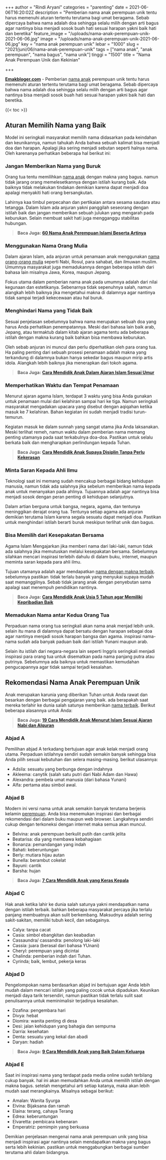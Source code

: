 +++
author = "Rindi Aryani"
categories = "parenting"
date = 2021-06-06T16:20:02Z
description = "Pemberian nama anak perempuan unik tentu harus memenuhi aturan tertentu terutama bagi umat beragama. Sebab dipercaya bahwa nama adalah doa sehingga selalu milih dengan arti bagus agar nantinya bisa menjadi sosok buah hati sesuai harapan yakni baik hati dan beretika"
feature_image = "/uploads/nama-anak-perempuan-unik-2021-06-06.jpg"
image = "/uploads/nama-anak-perempuan-unik-2021-06-06.jpg"
key = "nama anak perempuan unik"
lebar = "1000"
slug = "2021/juni/06/nama-anak-perempuan-unik"
tags = ["nama anak", "anak perempuan", "nama bagus", "nama unik"]
tinggi = "1500"
title = "Nama Anak Perempuan Unik dan Kekinian"

+++

[**Emakbloger.com**](/) - Pemberian [nama anak](/tags/nama-anak) perempuan unik tentu harus memenuhi aturan tertentu terutama bagi umat beragama. Sebab dipercaya bahwa nama adalah doa sehingga selalu milih dengan arti bagus agar nantinya bisa menjadi sosok buah hati sesuai harapan yakni baik hati dan beretika.

{{< toc >}}

## Aturan Memilih Nama yang Baik

Model ini seringkali masyarakat memilih nama didasarkan pada keindahan dan keunikannya, namun tahukah Anda bahwa sebuah kalimat bisa menjadi doa dan harapan. Apalagi jika sering menjadi sebutan seperti halnya nama. Oleh karenanya perhatikan beberapa hal berikut ini:

### Jangan Memberikan Nama yang Buruk

Orang tua tentu memilihkan [nama anak](/tags/nama-anak) dengan makna yang bagus. namun tidak jarang orang memelesetkannya dengan istilah kurang baik. Ada baiknya tidak melakukan tindakan demikian karena dapat menjadi doa apalagi menyakiti hati orang bersangkutan.

Lahirnya kaa timbul perpecahan dan pertikaian antara sesama saudara atau tetangga. Dalam Islam ada anjuran yakni panggilah seseorang dengan istilah baik dan jangan memberikan sebuah julukan yang mengarah pada keburukan. Selain membuat sakit hati juga mengganggu stabilitas hubungan.

> **Baca Juga:** [**60 Nama Anak Perempuan Islami Beserta Artinya**](https://www.emakbloger.com/nama-anak-islami/)

### Menggunakan Nama Orang Mulia

Dalam ajaran Islam, ada anjuran untuk penamaan anak menggunakan [nama orang-orang mulia](/tags/nama-bagus) seperti Nabi, Rosul, para sahabat, dan ilmuwan muslim. Umumnya masyarakat juga memadukannya dengan beberapa istilah dari bahasa lain misalnya Jawa, Korea, maupun Jepang.

Fokus utama dalam pemberian nama anak pada umumnya adalah dari nilai kegunaan dan estetikanya. Sebenarnya tidak sepenuhnya salah, namun alangkah lebih baiknya jika mengetahui makna di dalamnya agar nantinya tidak sampai terjadi kekecewaan atau hal buruk.

### Menghindari Nama yang Tidak Baik

Sesuai penjelasan sebelumnya bahwa nama merupakan sebuah doa yang harus Anda perhatikan penempatannya. Meski dari bahasa lain baik arab, Jepang, atau termaktub dalam kitab ajaran agama tentu ada beberapa istilah dengan makna kurang baik bahkan bisa membawa keburukan.

Oleh sebab anjuran ini muncul dan perlu diperhatikan oleh para orang tua. Ha paling penting dari sebuah prosesi penamaan adalah makna yang terkandung di dalamnya bukan hanya sekedar bagus maupun mirip artis idola. Alangkah lebih baiknya jika menerapkan dari tokoh agama.

> **Baca Juga:** [**Cara Mendidik Anak Dalam Ajaran Islam Sesuai Umur**](https://www.emakbloger.com/2021/april/25/cara-mendidik-anak-dalam-islam-sesuai-umur/)

### Memperhatikan Waktu dan Tempat Penamaan

Menurut ajaran agama Islam, terdapat 3 waktu yang bisa Anda gunakan untuk penamaan mulai dari kelahiran sampai hari ke tiga. Namun seringkali masyarakat mengadakan upacara yang disebut dengan aqiqahan ketika masuk ke 7 kelahiran. Bahan kegiatan ini sudah menjadi tradisi turun-temurun.

Kegiatan masuk ke dalam sunnah yang sangat utama jika Anda laksanakan. Meski terlihat remeh, namun waktu dalam pemberian nama memang penting utamanya pada saat terkabulnya doa-doa. Pastikan untuk selalu berkata baik dan mengharapkan perlindungan kepada Tuhan.

> **Baca Juga:** [**Cara Mendidik Anak Supaya Disiplin Tanpa Perlu Kekerasan**](https://www.emakbloger.com/2021/april/24/cara-mendidik-anak-supaya-disiplin/)

### Minta Saran Kepada Ahli Ilmu

Teknologi saat ini memang sudah mencakup berbagai bidang kehidupan manusia, namun tidak ada salahnya jika sebelum memberikan nama kepada anak untuk menanyakan pada ahlinya. Tujuannya adalah agar nantinya bisa menjadi sosok dengan peran penting di kehidupan selanjutnya.

Dalam artian berguna untuk bangsa, negara, agama, dan tentunya meninggikan derajat orang tua. Tentunya setiap agama ada anjuran demikian terutama Islam karena segala sesuatu dapat menjadi doa. Pastikan untuk menghindari istilah berarti buruk meskipun terlihat unik dan bagus.

### Bisa Memilih dari Kesepakatan Bersama

Agama Islam Mengajarkan jika memberi nama dari laki-laki, namun tidak ada salahnya jika memutuskan melalui kesepakatan bersama. Sebelumnya silahkan mencari inspirasi terlebih dahulu di dalam buku, internet, maupun meminta saran kepada para ahli ilmu.

Tujuan utamanya adalah agar mendapatkan [nama dengan makna terbaik](/tags/nama-bagus). sebelumnya pastikan  tidak terlalu banyak yang menyukai supaya mudah saat memanggilnya. Sebab tidak jarang anak dengan penyebutan sama apalagi saat menempuh pendidikan nantinya.

> **Baca Juga:** [**Cara Mendidik Anak Usia 5 Tahun agar Memiliki Kepribadian Baik**](https://www.emakbloger.com/2021/april/20/cara-mendidik-anak-5-tahun/)

### Memadukan Nama antar Kedua Orang Tua

Perpaduan nama orang tua seringkali akan nama anak menjad lebih unik. selain itu mana di dalamnya dapat bersatu dengan harapan sebagai doa agar nantinya menjadi sosok harapan bangsa dan agama. inspirasi nama-nama sudah ada banyak paduan baik dari istilah Yunani maupun arab.

Selain itu istilah dari negara-negara lain seperti Inggris seringkali menjadi inspirasi para orang tua untuk disematkan pada nama panjang putra atau putrinya. Sebelumnya ada baiknya untuk memastikan kemudahan pengucapannya agar tidak sampai terjadi kesalahan.

## Rekomendasi Nama Anak Perempuan Unik

Anak merupakan karunia yang diberikan Tuhan untuk Anda rawat dan besarkan dengan berbagai pengajaran yang baik. ada berapakah saat mereka terlahir ke dunia salah satunya memberikan [nama terbaik](/tags/nama-unik). Berikut beberapa alasannya untuk Anda:

> **Baca Juga:** [**19 Cara Mendidik Anak Menurut Islam Sesuai Ajaran Nabi dan Alquran**](https://www.emakbloger.com/2021/april/18/cara-mendidik-anak-menurut-islam/)

### Abjad A

Pemilihan abjad A terkadang bertujuan agar anak kelak menjadi orang utama. Perpaduan istilahnya sendiri sudah semakin banyak sehingga bisa Anda pilih sesuai kebutuhan dan selera masing-masing. berikut ulasannya:

- Adsila: sesuatu yang berbunga dengan indahnya
- Akleema: canytik (salah satu putri dari Nabi Adam dan Hawa)
- Alexandra: pembela umat manusia (dari bahasa Yunani)
- Alfa: pertama atau simbol awal.

### Abjad B

Modern ini versi nama untuk anak semakin banyak terutama berjenis kelamin [perempuan](/tags/anak-perempuan). Anda bisa menemukan inspirasi dan berbagai rekomendasi dari dalam buku maupun web browser. Langkahnya sendiri cukup dengan terkoneksi dengan internet maka semua akan muncul.

- Belvina: anak perempuan berkulit putih dan cantik jelita
- Beatarisa: dia yang membawa kebahagiaan
- Bonanza: pemandangan yang indah
- Bahati: keberuntungan
- Berly: mutiara hijau autan
- Bunella: berambut cokelat
- Bayuni: cantik
- Barsha: hujan

> **Baca Juga:** [**7 Cara Mendidik Anak yang Keras Kepala**](https://www.emakbloger.com/2021/april/14/cara-mendidik-anak-keras-kepala/)

### Abjad C

Hak anak ketika lahir ke dunia salah satunya yakni mendapatkan nama dengan istilah terbaik. bahkan beberapa masyarakat percaya jika terlalu panjang membuatnya akan sulit berkembang. Maksudnya adalah sering sakit-sakitan, memiliki tubuh kecil, dan sebagainya.

- Calya: tanpa cacat
- Casia: simbol ebangkitan dan keabadian
- Cassaundra/ cassandra: penolong laki-laki
- Cassia: juara (berasal dari bahasa YUnani)
- Cheryl: perempuan yang dicintai
- Chalinda: pemberian indah dari Tuhan.
- Cyrinda; baik, lembut, pekerja keras

### Abjad D

Pengelompokan nama berdasarkan abjad ini bertujuan agar Anda lebih mudah dalam mencari istilah yang paling cocok untuk dipadukan. Keunikan menjadi daya tarik tersendiri, namun pastikan tidak terlalu sulit saat penulisannya untuk meminimalisir terjadinya kesalahan.

- Dzafina: pengembara hari
- Divya: hebat
- Diomira: wanita penting di desa
- Desi: jalan kehidupan yang bahagia dan sempurna
- Darria: kesehatan
- Denta: sesuatu yang kekal dan abadi
- Daryan: hadiah

> **Baca Juga:** [**9 Cara Mendidik Anak yang Baik Dalam Keluarga**](https://www.emakbloger.com/2021/april/13/cara-mendidik-anak-yang-baik-dalam-keluarga/)

### Abjad E

Saat ini inspirasi nama yang terdapat pada media online sudah terbilang cukup banyak. hal ini akan memudahkan Anda untuk memilih istilah dengan makna bagus. setelah mengetahui arti setiap katanya, maka akan lebih mudah saat merangkainya. Misalnya sebagai berikut:

- Amalan: Wanita Syurga
- Elvina: Bijaksana dan ramah
- Elaina: terang, cahaya Terang
- Edrea: keberuntungan
- Elvaretta: pembicara kebenaran
- Emperatriz: pemimpin yang berkuasa

Demikian penjelasan mengenai nama anak perempuan unik yang bisa menjadi inspirasi agar nantinya selain mendapatkan makna yang bagus serta lebih kekinian. pastikan untuk menggabungkan berbagai sumber terutama ahli dalam bidangnya.
